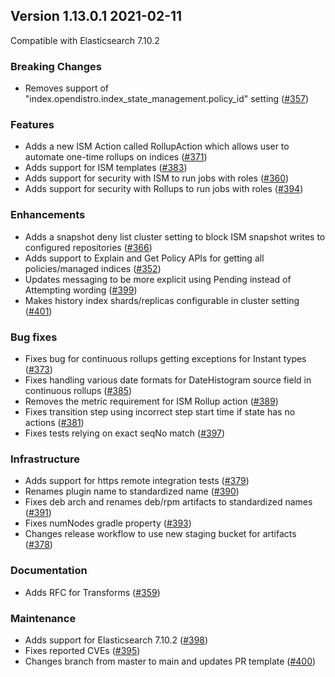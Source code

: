 ## Version 1.13.0.1 2021-02-11

Compatible with Elasticsearch 7.10.2

### Breaking Changes

* Removes support of "index.opendistro.index_state_management.policy_id" setting ([#357](https://github.com/opendistro-for-elasticsearch/index-management/pull/357))

### Features

* Adds a new ISM Action called RollupAction which allows user to automate one-time rollups on indices ([#371](https://github.com/opendistro-for-elasticsearch/index-management/pull/371))
* Adds support for ISM templates ([#383](https://github.com/opendistro-for-elasticsearch/index-management/pull/383))
* Adds support for security with ISM to run jobs with roles ([#360](https://github.com/opendistro-for-elasticsearch/index-management/pull/360))
* Adds support for security with Rollups to run jobs with roles ([#394](https://github.com/opendistro-for-elasticsearch/index-management/pull/394))

### Enhancements

* Adds a snapshot deny list cluster setting to block ISM snapshot writes to configured repositories ([#366](https://github.com/opendistro-for-elasticsearch/index-management/pull/366))
* Adds support to Explain and Get Policy APIs for getting all policies/managed indices ([#352](https://github.com/opendistro-for-elasticsearch/index-management/pull/352))
* Updates messaging to be more explicit using Pending instead of Attempting wording ([#399](https://github.com/opendistro-for-elasticsearch/index-management/pull/399))
* Makes history index shards/replicas configurable in cluster setting ([#401](https://github.com/opendistro-for-elasticsearch/index-management/pull/401))

### Bug fixes

* Fixes bug for continuous rollups getting exceptions for Instant types ([#373](https://github.com/opendistro-for-elasticsearch/index-management/pull/373))
* Fixes handling various date formats for DateHistogram source field in continuous rollups ([#385](https://github.com/opendistro-for-elasticsearch/index-management/pull/385))
* Removes the metric requirement for ISM Rollup action ([#389](https://github.com/opendistro-for-elasticsearch/index-management/pull/389))
* Fixes transition step using incorrect step start time if state has no actions ([#381](https://github.com/opendistro-for-elasticsearch/index-management/pull/381))
* Fixes tests relying on exact seqNo match ([#397](https://github.com/opendistro-for-elasticsearch/index-management/pull/397))

### Infrastructure

* Adds support for https remote integration tests ([#379](https://github.com/opendistro-for-elasticsearch/index-management/pull/379))
* Renames plugin name to standardized name ([#390](https://github.com/opendistro-for-elasticsearch/index-management/pull/390))
* Fixes deb arch and renames deb/rpm artifacts to standardized names ([#391](https://github.com/opendistro-for-elasticsearch/index-management/pull/391))
* Fixes numNodes gradle property ([#393](https://github.com/opendistro-for-elasticsearch/index-management/pull/393))
* Changes release workflow to use new staging bucket for artifacts ([#378](https://github.com/opendistro-for-elasticsearch/index-management/pull/378))

### Documentation

* Adds RFC for Transforms ([#359](https://github.com/opendistro-for-elasticsearch/index-management/pull/359))

### Maintenance

* Adds support for Elasticsearch 7.10.2 ([#398](https://github.com/opendistro-for-elasticsearch/index-management/pull/398))
* Fixes reported CVEs ([#395](https://github.com/opendistro-for-elasticsearch/index-management/pull/395))
* Changes branch from master to main and updates PR template ([#400](https://github.com/opendistro-for-elasticsearch/index-management/pull/400))
